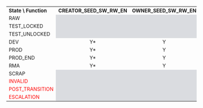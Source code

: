 ###
<!-- this is a workaround to get around Hugo Issue #7296 (https://github.com/gohugoio/hugo/issues/7296) -->

<table style="text-align:center;font-size:small">
  <tr>
    <td style="text-align:left"><strong>State \ Function</strong></td>
    <td><strong>CREATOR_SEED_SW_RW_EN</strong></td>
    <td><strong>OWNER_SEED_SW_RW_EN</strong></td>
    <td><strong>SEED_HW_RD_EN</strong></td>
    <td><strong>ISO_PART_SW_RD_EN</strong></td>
    <td><strong>ISO_PART_SW_WR_EN</strong></td>
  </tr>
  <tr>
    <td style="text-align:left">RAW</td>
    <td colspan="5" style="background:#dadce0"></td>
  </tr>
  <tr>
   <td style="text-align:left">TEST_LOCKED</td>
   <td colspan="5" style="background:#dadce0"></td>
  </tr>
  <tr>
    <td style="text-align:left">TEST_UNLOCKED</td>
    <td colspan="4" style="background:#dadce0"></td><td>Y</td>
  </tr>
  <tr>
    <td style="text-align:left">DEV</td>
    <td>Y*</td><td>Y</td><td>Y*</td><td>Y</td><td>Y</td>
  </tr>
  <tr>
    <td style="text-align:left">PROD</td>
    <td>Y*</td><td>Y</td><td>Y*</td><td>Y</td><td>Y</td>
  </tr>
  <tr>
    <td style="text-align:left">PROD_END</td>
    <td>Y*</td><td>Y</td><td>Y*</td><td>Y</td><td>Y</td>
  </tr>
  <tr>
    <td style="text-align:left">RMA</td>
    <td>Y*</td><td>Y</td><td>Y*</td><td>Y</td><td>Y</td>
  </tr>
  <tr>
    <td style="text-align:left">SCRAP</td>
    <td colspan="5" style="background:#dadce0"></td>
  </tr>
  <tr>
    <td style="text-align:left;color:red">INVALID</td>
    <td colspan="5" style="background:#dadce0"></td>
  </tr>
  <tr>
    <td style="text-align:left;color:red">POST_TRANSITION</td>
    <td colspan="5" style="background:#dadce0"></td>
  </tr>
  <tr>
    <td style="text-align:left;color:red">ESCALATION</td>
    <td colspan="5" style="background:#dadce0"></td>
  </tr>
</table>
